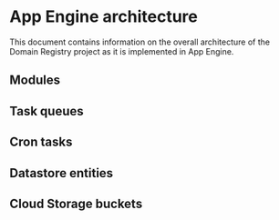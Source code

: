 # App Engine architecture

This document contains information on the overall architecture of the Domain
Registry project as it is implemented in App Engine.

## Modules

## Task queues

## Cron tasks

## Datastore entities

## Cloud Storage buckets
